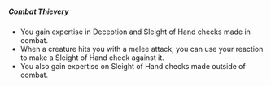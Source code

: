 ##### Combat Thievery

- You gain expertise in Deception and Sleight of Hand checks made in combat.
- When a creature hits you with a melee attack, you can use your reaction to make a Sleight of Hand check against it.
- You also gain expertise on Sleight of Hand checks made outside of combat.
